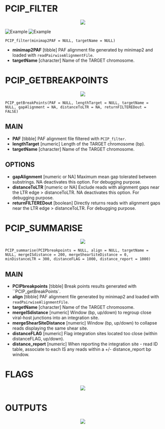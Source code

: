 # PCIP_FILTER

<p align="center">
  <img src="https://github.com/GIGA-AnimalGenomics-BLV/PCIP/blob/master/WORKFLOW/FILTER.jpg?raw=true"/>
</p>

![Example](https://github.com/GIGA-AnimalGenomics-BLV/PCIP/blob/master/WORKFLOW/FILTER.svg)
![Example](./WORKFLOW/FILTER.svg)

``PCIP_filter(minimap2PAF = NULL, targetName = NULL)``

* **minimap2PAF** [tibble] PAF alignment file generated by minimap2 and loaded with ``readPairwiseAlignmentFile``.
* **targetName** [character] Name of the TARGET chromosome.

# PCIP_GETBREAKPOINTS

<p align="center">
  <img src="https://github.com/GIGA-AnimalGenomics-BLV/PCIP/blob/master/WORKFLOW/BREAKPOINT.jpg?raw=true" />
</p>

``PCIP_getBreakPoints(PAF = NULL, lengthTarget = NULL, targetName = NULL, gapAlignment = NA, distanceToLTR = NA, returnFILTEREDout = FALSE)``

## MAIN
* **PAF** [tibble] PAF alignment file filtered with ``PCIP_filter``.
* **lengthTarget** [numeric] Length of the TARGET chromosome (bp).
* **targetName** [character] Name of the TARGET chromosome.

## OPTIONS
* **gapAlignment** [numeric or NA] Maximum mean gap tolerated between substrings. NA deactivates this option. For debugging purpose. 
* **distanceToLTR** [numeric or NA] Exclude reads with alignment gaps near the LTR edge > distanceToLTR. NA deactivates this option. For debugging purpose.
* **returnFILTEREDout** [boolean] Directly returns reads with alignment gaps near the LTR edge > distanceToLTR. For debugging purpose.

# PCIP_SUMMARISE

<p align="center">
  <img src="https://github.com/GIGA-AnimalGenomics-BLV/PCIP/blob/master/WORKFLOW/SUMMARISE.jpg?raw=true" />
</p>

``PCIP_summarise(PCIPbreakpoints = NULL, align = NULL, targetName = NULL, mergeISdistance = 200, mergeShearSiteDistance = 0, minDistanceLTR = 300, distanceFLAG = 1000, distance_report = 1000)``

## MAIN
* **PCIPbreakpoints** [tibble] Break points results generated with ``PCIP_getBreakPoints`.
* **align** [tibble] PAF alignment file generated by minimap2 and loaded with ``readPairwiseAlignmentFile``.
* **targetName** [character] Name of the TARGET chromosome.
* **mergeISdistance** [numeric] Window (bp, up/down) to regroup close viral-host junctions into an integration site.
* **mergeShearSiteDistance** [numeric] Window (bp, up/down) to collapse reads displaying the same shear site. 
* **distanceFLAG** [numeric] Flag integration sites located too close (within distanceFLAG, up/down).
* **distance_report** [numeric] When reporting the integration site - read ID table, associate to each IS any reads within a +/- distance_report bp window.

# FLAGS

<p align="center">
  <img src="https://github.com/GIGA-AnimalGenomics-BLV/PCIP/blob/master/WORKFLOW/FLAGS.jpg?raw=true" />
</p>

# OUTPUTS

<p align="center">
  <img src="https://github.com/GIGA-AnimalGenomics-BLV/PCIP/blob/master/WORKFLOW/OUTPUT.jpg?raw=true" />
</p>
